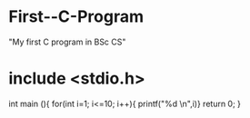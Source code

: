 # First--C-Program
"My first C program in BSc CS"
# include <stdio.h>

int main (){
for(int i=1; i<=10; i++){
printf("%d \n",i)}
return 0;
}
